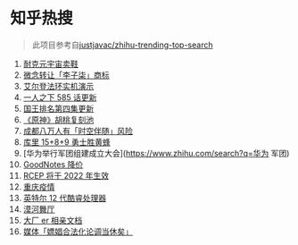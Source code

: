 # 知乎热搜

> 此项目参考自[justjavac/zhihu-trending-top-search](https://github.com/justjavac/zhihu-trending-top-search/blob/main/utils.ts)

<!-- BEGIN -->
  <!-- 最后更新时间:Fri Nov 05 2021 05:09:58 GMT+0000 (Coordinated Universal Time) -->
  1. [耐克元宇宙卖鞋](https://www.zhihu.com/search?q=元宇宙)
1. [微念转让「李子柒」商标](https://www.zhihu.com/search?q=李子柒)
1. [艾尔登法环实机演示](https://www.zhihu.com/search?q=艾尔登法环)
1. [一人之下 585 话更新](https://www.zhihu.com/search?q=一人之下)
1. [国王排名第四集更新](https://www.zhihu.com/search?q=国王排名)
1. [《原神》胡桃复刻池](https://www.zhihu.com/search?q=原神)
1. [成都八万人有「时空伴随」风险](https://www.zhihu.com/search?q=时空伴随)
1. [库里 15+8+9 勇士胜黄蜂](https://www.zhihu.com/search?q=勇士)
1. [华为举行军团组建成立大会](https://www.zhihu.com/search?q=华为 军团)
1. [GoodNotes 降价](https://www.zhihu.com/search?q=goodnotes)
1. [RCEP 将于 2022 年生效](https://www.zhihu.com/search?q=rcep)
1. [重庆疫情](https://www.zhihu.com/search?q=重庆疫情)
1. [英特尔 12 代酷睿处理器](https://www.zhihu.com/search?q=12代酷睿)
1. [漠河舞厅](https://www.zhihu.com/search?q=漠河舞厅)
1. [大厂 er 相亲文档](https://www.zhihu.com/search?q=相亲文档)
1. [媒体「嫖娼合法化论调当休矣」](https://www.zhihu.com/search?q=嫖娼合法化)
  <!-- END -->